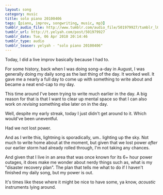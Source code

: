 ```yaml
---
layout: song
category: music
title: solo piano 20100406
tags: [piano, improv, songwriting, music, mp3]
tumblr_audio_file: http://www.tumblr.com/audio_file/501979927/tumblr_l0hfgm6Eud1qzo4ep
tumblr_url: http://t.yelyah.com/post/501979927
tumblr_date: Tue, 06 Apr 2010 20:14:46
tumblr_type: audio
tumblr_teaser: yelyah - "solo piano 20100406"
---
```

Today, I did a live improv basically because I had to.

For some history, back when I was doing song-a-day in August, I was generally doing my daily song as the last thing of the day. It worked well. It gave me a nearly a full day to come up with something to write about and became a neat end-cap to my day.

This time around I've been trying to write much earlier in the day. A big reason for that is that I want to clear up mental space so that I can also work on *revising* something else later on in the day.

Well, despite my early streak, today I just didn't get around to it. Which would've been uneventful.

Had we not lost power.

And as I write this, lightning is sporadically, um.. lighting up the sky. Not much to write home about at the moment, but given that we lost power *after* our earlier storm had already rolled through, I'm not taking any chances.

And given that I live in an area that was once known for its 6+ hour power outages, it does make me wonder about nerdy things such as, what is my "disaster recovery plan". The plan that tells me what to do if I haven't finished my daily song, but my power is out.

It's times like these where it might be nice to have some, ya know, *acoustic* instruments lying around.
